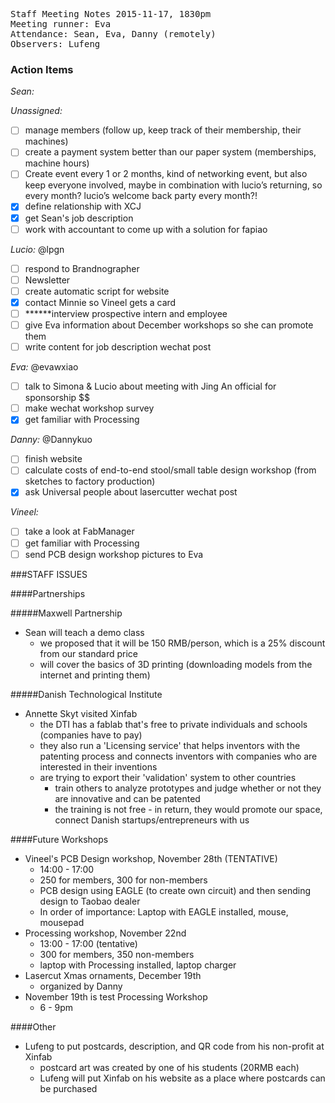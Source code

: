 <pre>
Staff Meeting Notes 2015-11-17, 1830pm
Meeting runner: Eva
Attendance: Sean, Eva, Danny (remotely)
Observers: Lufeng
</pre>

### Action Items

*Sean:*

*Unassigned:*
- [ ] manage members (follow up, keep track of their membership, their machines)
- [ ] create a payment system better than our paper system (memberships, machine hours)
- [ ] Create event every 1 or 2 months, kind of networking event, but also keep everyone involved, maybe in combination with lucio’s returning, so every month? lucio’s welcome back party every month?!
- [x] define relationship with XCJ
- [x] get Sean's job description
- [ ] work with accountant to come up with a solution for fapiao

*Lucio:* @lpgn
- [ ] respond to Brandnographer
- [ ] Newsletter
- [ ] create automatic script for website
- [x] contact Minnie so Vineel gets a card
- [ ] ******interview prospective intern and employee
- [ ] give Eva information about December workshops so she can promote them
- [ ] write content for job description wechat post

*Eva:* @evawxiao
- [ ] talk to Simona & Lucio about meeting with Jing An official for sponsorship $$
- [ ] make wechat workshop survey
- [x] get familiar with Processing

*Danny:* @Dannykuo
- [ ] finish website
- [ ] calculate costs of end-to-end stool/small table design workshop (from sketches to factory production)
- [x] ask Universal people about lasercutter wechat post

*Vineel:* 
- [ ] take a look at FabManager
- [ ] get familiar with Processing
- [ ] send PCB design workshop pictures to Eva

###STAFF ISSUES

####Partnerships

#####Maxwell Partnership
* Sean will teach a demo class
  * we proposed that it will be 150 RMB/person, which is a 25% discount from our standard price
  * will cover the basics of 3D printing (downloading models from the internet and printing them)
  
#####Danish Technological Institute
* Annette Skyt visited Xinfab
  * the DTI has a fablab that's free to private individuals and schools (companies have to pay)
  * they also run a 'Licensing service' that helps inventors with the patenting process and connects inventors with companies who are interested in their inventions
  * are trying to export their 'validation' system to other countries
    * train others to analyze prototypes and judge whether or not they are innovative and can be patented
    * the training is not free - in return, they would promote our space, connect Danish startups/entrepreneurs with us
 
####Future Workshops
* Vineel's PCB Design workshop, November 28th (TENTATIVE)
  * 14:00 - 17:00
  * 250 for members, 300 for non-members
  * PCB design using EAGLE (to create own circuit) and then sending design to Taobao dealer
  * In order of importance: Laptop with EAGLE installed, mouse, mousepad
* Processing workshop, November 22nd
  * 13:00 - 17:00 (tentative)
  * 300 for members, 350 non-members
  * laptop with Processing installed, laptop charger
* Lasercut Xmas ornaments, December 19th
  * organized by Danny
* November 19th is test Processing Workshop
  * 6 - 9pm

####Other
* Lufeng to put postcards, description, and QR code from his non-profit at Xinfab
  * postcard art was created by one of his students (20RMB each)
  * Lufeng will put Xinfab on his website as a place where postcards can be purchased

